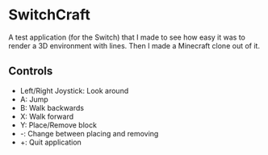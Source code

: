 # SwitchCraft
A test application (for the Switch) that I made to see how easy it was to render a 3D environment with lines. Then I made a Minecraft clone out of it.

## Controls
 - Left/Right Joystick: Look around
 - A: Jump
 - B: Walk backwards
 - X: Walk forward
 - Y: Place/Remove block
 - -: Change between placing and removing
 - +: Quit application
